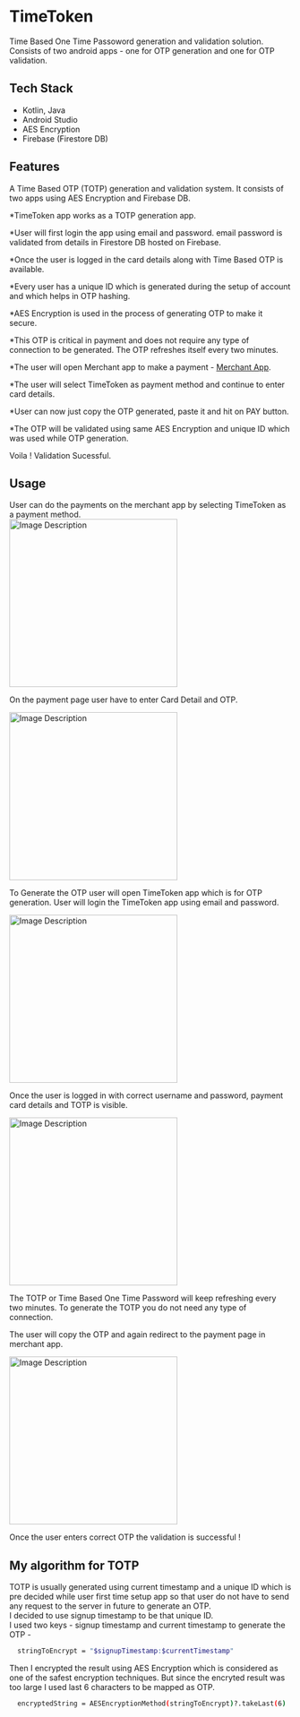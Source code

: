 # TimeToken

Time Based One Time Passoword generation and validation solution.
Consists of two android apps - one for OTP generation and one for OTP validation.


## Tech Stack

* Kotlin, Java
* Android Studio
* AES Encryption
* Firebase (Firestore DB)


## Features

A Time Based OTP (TOTP) generation and validation system. It consists of two apps using AES Encryption and Firebase DB.  
  
*TimeToken app works as a TOTP generation app.  

*User will first login the app using email and password. email password is validated from details in Firestore DB hosted on Firebase.

*Once the user is logged in the card details along with Time Based OTP is available. 

*Every user has a unique ID which is generated during the setup of account and which helps in OTP hashing.

*AES Encryption is used in the process of generating OTP to make it secure.

*This OTP is critical in payment and does not require any type of connection to be generated. The OTP refreshes itself every two minutes.

*The user will open Merchant app to make a payment - [Merchant App](https://github.com/Niteshknows/Merchant-App-TimeToken). 

*The user will select TimeToken as payment method and continue to enter card details.

*User can now just copy the OTP generated, paste it and hit on PAY button.  

*The OTP will be validated using same AES Encryption and unique ID which was used while OTP generation.

Voila ! Validation Sucessful.

## Usage


User can do the payments on the merchant app by selecting TimeToken as a payment method.  
<img src="https://github.com/Niteshknows/sortingVisualiser.github.io/assets/62033523/9f2db461-e63c-4085-b71d-949b1b925c23" alt="Image Description" width="300"/>

On the payment page user have to enter Card Detail and OTP. 

<img src="https://github.com/Niteshknows/sortingVisualiser.github.io/assets/62033523/9f8b41de-9fb2-47e4-9012-235d60902c7a" alt="Image Description" width="300"/>

To Generate the OTP user will open TimeToken app which is for OTP generation. User will login the TimeToken app using email and password.

<img src="https://github.com/Niteshknows/sortingVisualiser.github.io/assets/62033523/59d94691-ad0e-454a-9948-3cbda44ff18d" alt="Image Description" width="300"/>

Once the user is logged in with correct username and password, payment card details and TOTP is visible.

<img src="https://github.com/Niteshknows/sortingVisualiser.github.io/assets/62033523/3ef31ff0-afd2-4603-bd7a-04d2665941f6" alt="Image Description" width="300"/>

The TOTP or Time Based One Time Password will keep refreshing every two minutes. To generate the TOTP you do not need any type of connection.

The user will copy the OTP and again redirect to the payment page in merchant app.

<img src="https://github.com/Niteshknows/sortingVisualiser.github.io/assets/62033523/b8f155b7-f777-4b82-b45f-92b10b400b4a" alt="Image Description" width="300"/>

Once the user enters correct OTP the validation is successful !
## My algorithm for TOTP

TOTP is usually generated using current timestamp and a unique ID which is pre decided while user first time setup app so that user do not have to send any request to the server in future to generate an OTP.  
I decided to use signup timestamp to be that unique ID.  
I used two keys - signup timestamp and current timestamp to generate the OTP - 
```bash
  stringToEncrypt = "$signupTimestamp:$currentTimestamp"
```
Then I encrypted the result using AES Encryption which is considered as one of the safest encryption techniques. But since the encryted result was too large I used last 6 characters to be mapped as OTP. 

```bash
  encryptedString = AESEncryptionMethod(stringToEncrypt)?.takeLast(6)
```

